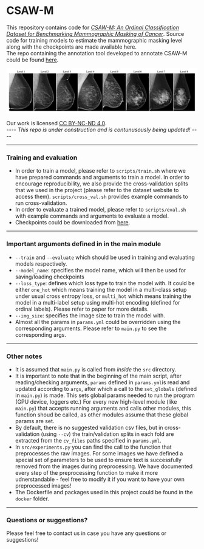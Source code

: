 # CSAW-M
This repository contains code for [_CSAW-M: An Ordinal Classification Dataset for Benchmarking Mammographic Masking of Cancer_](https://openreview.net/forum?id=nlJ1rV6G_Iq). Source code for training models to estimate the mammographic masking level along with the checkpoints are made available here.  
The repo containing the annotation tool developed to annotate CSAW-M could be found [here](https://github.com/MoeinSorkhei/CSAW-M_Annotation_Tool).  

<p align="middle">
  <img src="figs/masking_levels.png" />
</p>

Our work is licensed [CC BY-NC-ND 4.0](https://creativecommons.org/licenses/by-nc-nd/4.0/).  
_---- This repo is under construction and is contunusously being updated! ----_ 

---

### Training and evaluation
- In order to train a model, please refer to `scripts/train.sh` where we have prepared commands and arguments to train a model. In order to encourage reproducibility, we also provide the cross-validation splits that we used in the project (please refer to the dataset website to access them). `scripts/cross_val.sh` provides example commands to run cross-validation.  
- In order to evaluate a trained model, please refer to `scripts/eval.sh` with example commands and arguments to evaluate a model.
- Checkpoints could be downloaded from [here](https://kth.box.com/s/2td2k4krypk008k8yuzegoy7cf19ugxa).

---

### Important arguments defined in in the main module
- `--train` and `--evaluate` which should be used in training and evaluating models respectively.
- `--model_name`: specifies the model name, which will then be used for saving/loading checkpoints  
- `--loss_type`: defines which loss type to train the model with. It could be either `one_hot` which means training the model in a multi-class setup under usual cross entropy loss, or `multi_hot` which means training the model in a multi-label setup using multi-hot encoding (defined for ordinal labels). Please refer to paper for more details.  
- `--img_size`: specifies the image size to train the model with.  
- Almost all the params in `params.yml` could be overridden using the corresponding arguments. Please refer to `main.py` to see the corresponding args.

---

### Other notes
- It is assumed that `main.py` is called from _inside_ the `src` directory.
- It is important to note that in the beginning of the main script, after reading/checking arguments, `params` defined in `params.yml`is read and updated according to `args`, after which a call to the `set_globals` (defined in `main.py`) is made. This sets global params needed to run the program (GPU device, loggers etc.) For every new high-level module (like `main.py`) that accepts running arguments and calls other modules, this function shoud be called, as other modules assume that these global params are set.
- By default, there is no suggested validation csv files, but in cross-validation (using `--cv`) the train/validation splits in each fold are extracted from the `cv_files` paths specified in `params.yml`.  
- In `src/experiments.py` you can find the call to the function that preprocesses the raw images. For some images we have defined a special set of parameters to be used to ensure text is successfully removed from the images during preprocessing. We have documented every step of the preprocessing function to make it more udnerstandable - feel free to modify it if you want to have your own preprocessed images!
- The Dockerfile and packages used in this project could be found in the `docker` folder.

---

### Questions or suggestions?
Please feel free to contact us in case you have any questions or suggestions!
